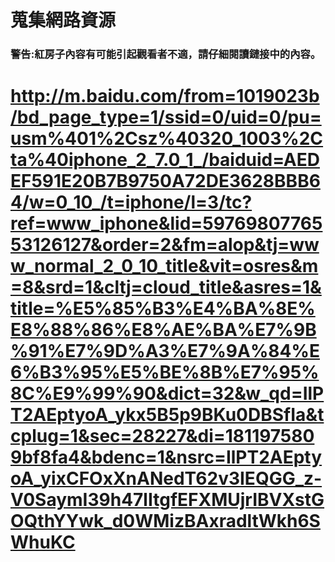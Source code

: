 # 蒐集網路資源 
### 警告:紅房子內容有可能引起觀看者不適，請仔細閱讀鏈接中的內容。
# http://m.baidu.com/from=1019023b/bd_page_type=1/ssid=0/uid=0/pu=usm%401%2Csz%40320_1003%2Cta%40iphone_2_7.0_1_/baiduid=AEDEF591E20B7B9750A72DE3628BBB64/w=0_10_/t=iphone/l=3/tc?ref=www_iphone&lid=5976980776553126127&order=2&fm=alop&tj=www_normal_2_0_10_title&vit=osres&m=8&srd=1&cltj=cloud_title&asres=1&title=%E5%85%B3%E4%BA%8E%E8%88%86%E8%AE%BA%E7%9B%91%E7%9D%A3%E7%9A%84%E6%B3%95%E5%BE%8B%E7%95%8C%E9%99%90&dict=32&w_qd=IlPT2AEptyoA_ykx5B5p9BKu0DBSfIa&tcplug=1&sec=28227&di=1811975809bf8fa4&bdenc=1&nsrc=IlPT2AEptyoA_yixCFOxXnANedT62v3IEQGG_z-V0SaymI39h47lItgfEFXMUjrIBVXstGOQthYYwk_d0WMizBAxradltWkh6SWhuKC
